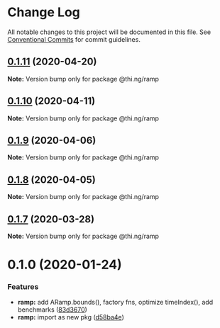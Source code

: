 # Change Log

All notable changes to this project will be documented in this file.
See [Conventional Commits](https://conventionalcommits.org) for commit guidelines.

## [0.1.11](https://github.com/thi-ng/umbrella/compare/@thi.ng/ramp@0.1.10...@thi.ng/ramp@0.1.11) (2020-04-20)

**Note:** Version bump only for package @thi.ng/ramp





## [0.1.10](https://github.com/thi-ng/umbrella/compare/@thi.ng/ramp@0.1.9...@thi.ng/ramp@0.1.10) (2020-04-11)

**Note:** Version bump only for package @thi.ng/ramp





## [0.1.9](https://github.com/thi-ng/umbrella/compare/@thi.ng/ramp@0.1.8...@thi.ng/ramp@0.1.9) (2020-04-06)

**Note:** Version bump only for package @thi.ng/ramp





## [0.1.8](https://github.com/thi-ng/umbrella/compare/@thi.ng/ramp@0.1.7...@thi.ng/ramp@0.1.8) (2020-04-05)

**Note:** Version bump only for package @thi.ng/ramp





## [0.1.7](https://github.com/thi-ng/umbrella/compare/@thi.ng/ramp@0.1.6...@thi.ng/ramp@0.1.7) (2020-03-28)

**Note:** Version bump only for package @thi.ng/ramp





# 0.1.0 (2020-01-24)

### Features

* **ramp:** add ARamp.bounds(), factory fns, optimize timeIndex(), add benchmarks ([83d3670](https://github.com/thi-ng/umbrella/commit/83d3670c7322fd2b47c27e0bda896b9ab83ffd7c))
* **ramp:** import as new pkg ([d58ba4e](https://github.com/thi-ng/umbrella/commit/d58ba4ed4d2ba76ca9c748cf23fcd86a0ff9cca7))
